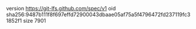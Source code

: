 version https://git-lfs.github.com/spec/v1
oid sha256:9487b111f8f697effd72900043dbaae05af75a5f4796472fd237119fc31852f1
size 7901
